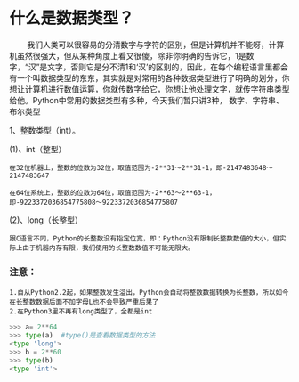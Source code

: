 什么是数据类型？
=====

　　  我们人类可以很容易的分清数字与字符的区别，但是计算机并不能呀，计算机虽然很强大，但从某种角度上看又很傻，除非你明确的告诉它，1是数字，“汉”是文字，否则它是分不清1和‘汉’的区别的，因此，在每个编程语言里都会有一个叫数据类型的东东，其实就是对常用的各种数据类型进行了明确的划分，你想让计算机进行数值运算，你就传数字给它，你想让他处理文字，就传字符串类型给他。Python中常用的数据类型有多种，今天我们暂只讲3种， 数字、字符串、布尔类型

1、整数类型（int）。

(1)、int（整型）

    在32位机器上，整数的位数为32位，取值范围为-2**31～2**31-1，即-2147483648～2147483647

    在64位系统上，整数的位数为64位，取值范围为-2**63～2**63-1，即-9223372036854775808～9223372036854775807

(2)、long（长整型）

    跟C语言不同，Python的长整数没有指定位宽，即：Python没有限制长整数数值的大小，但实际上由于机器内存有限，我们使用的长整数数值不可能无限大。

### 注意：

    1.自从Python2.2起，如果整数发生溢出，Python会自动将整数数据转换为长整数，所以如今在长整数数据后面不加字母L也不会导致严重后果了
    2.在Python3里不再有long类型了，全都是int
    
```python
>>> a= 2**64
>>> type(a)  #type()是查看数据类型的方法
<type 'long'>
>>> b = 2**60
>>> type(b)
<type 'int'>
```
